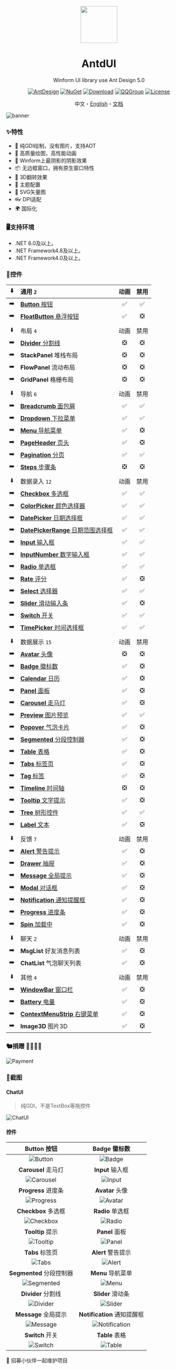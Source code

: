 <div align="center">

<img height="100" src="src/logo.png">

<h1>AntdUI</h1>

Winform UI library use Ant Design 5.0

[![AntDesign](https://img.shields.io/badge/AntDesign%20-5.0-1677ff?style=for-the-badge&logo=antdesign)](https://ant-design.antgroup.com/components/overview-cn)
[![NuGet](https://img.shields.io/nuget/v/AntdUI.svg?style=for-the-badge&label=AntdUI&logo=nuget)](https://www.nuget.org/packages/AntdUI)
[![Download](https://img.shields.io/nuget/dt/antdui?style=for-the-badge)](https://www.nuget.org/packages/AntdUI)
[![QQGroup](https://img.shields.io/badge/QQ群-328884096-f74658?style=for-the-badge&logo=tencentqq)](https://qm.qq.com/cgi-bin/qm/qr?k=ZfuHy4LqYC57DYTWAUWkQD9EjdVfvx3y&jump_from=webapi&authKey=4sAgZN0XlFHx+4MW9PdkiGgg435QfKcQdu5lKi1Fp4PP0O+DL6NaKAcV8ybCLM97)
[![License](https://img.shields.io/badge/license-Apache%202.0-4EB1BA.svg?style=for-the-badge)](http://www.apache.org/licenses/LICENSE-2.0)

中文・[English](README-en.md)・[文档](https://gitee.com/antdui/AntdUI/wikis)

</div>

![banner](screenshot/Pre/banner.png?raw=true)

### ✨特性

- 🌈 纯GDI绘制，没有图片，支持AOT
- 🎨 高质量绘图，高性能动画
- 🚀 Winform上最阴影的阴影效果
- 📦 无边框窗口，拥有原生窗口特性
- 💎 3D翻转效果
- 👚 主题配置
- 🦜 SVG矢量图
- 👓 DPI适配
- 🌍 国际化

### 🖥支持环境

- .NET 6.0及以上。
- .NET Framework4.8及以上。
- .NET Framework4.0及以上。

### 🌴控件

⬇️| 通用 `2` | 动画 | 禁用 |
:---:|:--|:--:|:--:|
➡️| [**Button** 按钮](https://gitee.com/antdui/AntdUI/wikis/控件/Button) | ✅ | ✅ |
➡️| [**FloatButton** 悬浮按钮](https://gitee.com/antdui/AntdUI/wikis/控件/FloatButton) | ✅ | ❎ |
||||
⬇️| 布局 `4` | 动画 | 禁用 |
➡️| [**Divider** 分割线](https://gitee.com/antdui/AntdUI/wikis/控件/Divider) | ❎ | ❎ |
➡️| **StackPanel** 堆栈布局 | ❎ | ❎ |
➡️| **FlowPanel** 流动布局 | ❎ | ❎ |
➡️| **GridPanel** 格栅布局 | ❎ | ❎ |
||||
⬇️| 导航 `6` | 动画 | 禁用 |
➡️| [**Breadcrumb** 面包屑](https://gitee.com/antdui/AntdUI/wikis/控件/Breadcrumb) | ✅ | ✅ |
➡️| [**Dropdown** 下拉菜单](https://gitee.com/antdui/AntdUI/wikis/控件/Dropdown) | ✅ | ✅ |
➡️| [**Menu** 导航菜单](https://gitee.com/antdui/AntdUI/wikis/控件/Menu) | ✅ | ❎ |
➡️| [**PageHeader** 页头](https://gitee.com/antdui/AntdUI/wikis/控件/PageHeader) | ✅ | ❎ |
➡️| [**Pagination** 分页](https://gitee.com/antdui/AntdUI/wikis/控件/Pagination) | ✅ | ✅ |
➡️| [**Steps** 步骤条](https://gitee.com/antdui/AntdUI/wikis/控件/Steps) | ❎ | ❎ |
||||
⬇️| 数据录入 `12` | 动画 | 禁用 |
➡️| [**Checkbox** 多选框](https://gitee.com/antdui/AntdUI/wikis/控件/Checkbox) | ✅ | ✅ |
➡️| [**ColorPicker** 颜色选择器](https://gitee.com/antdui/AntdUI/wikis/控件/ColorPicker) | ✅ | ✅ |
➡️| [**DatePicker** 日期选择框](https://gitee.com/antdui/AntdUI/wikis/控件/DatePicker) | ✅ | ✅ |
➡️| [**DatePickerRange** 日期范围选择框](https://gitee.com/antdui/AntdUI/wikis/控件/DatePicker#DatePickerRange) | ✅ | ✅ |
➡️| [**Input** 输入框](https://gitee.com/antdui/AntdUI/wikis/控件/Input) | ✅ | ✅ |
➡️| [**InputNumber** 数字输入框](https://gitee.com/antdui/AntdUI/wikis/控件/Input#InputNumber) | ✅ | ✅ |
➡️| [**Radio** 单选框](https://gitee.com/antdui/AntdUI/wikis/控件/Radio) | ✅ | ✅ |
➡️| [**Rate** 评分](https://gitee.com/antdui/AntdUI/wikis/控件/Rate) | ✅ | ❎ |
➡️| [**Select** 选择器](https://gitee.com/antdui/AntdUI/wikis/控件/Select) | ✅ | ✅ |
➡️| [**Slider** 滑动输入条](https://gitee.com/antdui/AntdUI/wikis/控件/Slider) | ✅ | ❎ |
➡️| [**Switch** 开关](https://gitee.com/antdui/AntdUI/wikis/控件/Switch) | ✅ | ✅ |
➡️| [**TimePicker** 时间选择框](https://gitee.com/antdui/AntdUI/wikis/控件/TimePicker) | ✅ | ✅ |
||||
⬇️| 数据展示 `15` | 动画 | 禁用 |
➡️| [**Avatar** 头像](https://gitee.com/antdui/AntdUI/wikis/控件/Avatar) | ❎ | ❎ |
➡️| [**Badge** 徽标数](https://gitee.com/antdui/AntdUI/wikis/控件/Badge) | ✅ | ❎ |
➡️| [**Calendar** 日历](https://gitee.com/antdui/AntdUI/wikis/控件/Calendar) | ✅ | ❎ |
➡️| [**Panel** 面板](https://gitee.com/antdui/AntdUI/wikis/控件/Panel) | ✅ | ❎ |
➡️| [**Carousel** 走马灯](https://gitee.com/antdui/AntdUI/wikis/控件/Carousel) | ✅ | ❎ |
➡️| [**Preview** 图片预览](https://gitee.com/antdui/AntdUI/wikis/控件/Preview) | ✅ | ✅ |
➡️| [**Popover** 气泡卡片](https://gitee.com/antdui/AntdUI/wikis/控件/Popover) | ✅ | ❎ |
➡️| [**Segmented** 分段控制器](https://gitee.com/antdui/AntdUI/wikis/控件/Segmented) | ✅ | ❎ |
➡️| [**Table** 表格](https://gitee.com/antdui/AntdUI/wikis/控件/Table) | ✅ | ❎ |
➡️| [**Tabs** 标签页](https://gitee.com/antdui/AntdUI/wikis/控件/Tabs) | ✅ | ❎ |
➡️| [**Tag** 标签](https://gitee.com/antdui/AntdUI/wikis/控件/Tag) | ✅ | ❎ |
➡️| [**Timeline** 时间轴](https://gitee.com/antdui/AntdUI/wikis/控件/Timeline) | ❎ | ❎ |
➡️| [**Tooltip** 文字提示](https://gitee.com/antdui/AntdUI/wikis/控件/Tooltip) | ✅ | ❎ |
➡️| [**Tree** 树形控件](https://gitee.com/antdui/AntdUI/wikis/控件/Tree) | ✅ | ✅ |
➡️| [**Label** 文本](https://gitee.com/antdui/AntdUI/wikis/控件/Label) | ✅ | ❎ |
||||
⬇️| 反馈 `7` | 动画 | 禁用 |
➡️| [**Alert** 警告提示](https://gitee.com/antdui/AntdUI/wikis/控件/Alert) | ✅ | ❎ |
➡️| [**Drawer** 抽屉](https://gitee.com/antdui/AntdUI/wikis/控件/Drawer) | ✅ | ❎ |
➡️| [**Message** 全局提示](https://gitee.com/antdui/AntdUI/wikis/控件/Message) | ✅ | ❎ |
➡️| [**Modal** 对话框](https://gitee.com/antdui/AntdUI/wikis/控件/Modal) | ✅ | ❎ |
➡️| [**Notification** 通知提醒框](https://gitee.com/antdui/AntdUI/wikis/控件/Notification) | ✅ | ❎ |
➡️| [**Progress** 进度条](https://gitee.com/antdui/AntdUI/wikis/控件/Progress) | ✅ | ❎ |
➡️| [**Spin** 加载中](https://gitee.com/antdui/AntdUI/wikis/控件/Spin) | ✅ | ❎ |
||||
⬇️| 聊天 `2` | 动画 | 禁用 |
➡️| **MsgList** 好友消息列表 | ✅ | ❎ |
➡️| **ChatList** 气泡聊天列表 | ✅ | ❎ |
||||
⬇️| 其他 `4` | 动画 | 禁用 |
➡️| [**WindowBar** 窗口栏](https://gitee.com/antdui/AntdUI/wikis/控件/WindowBar) | ✅ | ❎ |
➡️| [**Battery** 电量](https://gitee.com/antdui/AntdUI/wikis/控件/Battery) | ✅ | ❎ |
➡️| [**ContextMenuStrip** 右键菜单](https://gitee.com/antdui/AntdUI/wikis/控件/ContextMenuStrip) | ✅ | ❎ |
➡️| **Image3D** 图片3D | ✅ | ❎ |

### 🐿️捐赠 🥣💲🐖👚
![Payment](screenshot/Pre/Payment.png?raw=true)

### 🎨截图

#### ChatUI

> 纯GDI，不是TextBox等拖控件

![ChatUI](screenshot/ChatUI.gif?raw=true)

#### 控件

| **Button** 按钮 | **Badge** 徽标数 |
| :--: | :--: |
| ![Button](screenshot/Button.gif?raw=true) | ![Badge](screenshot/Badge.gif?raw=true) |
| **Carousel** 走马灯 | **Input** 输入框 |
| ![Carousel](screenshot/Carousel.gif?raw=true) | ![Input](screenshot/Input.gif?raw=true) |
| **Progress** 进度条 | **Avatar** 头像 |
| ![Progress](screenshot/Progress.gif?raw=true) | ![Avatar](screenshot/Avatar.gif?raw=true) |
| **Checkbox** 多选框 | **Radio** 单选框 |
| ![Checkbox](screenshot/Checkbox.gif?raw=true) | ![Radio](screenshot/Radio.gif?raw=true) |
| **Tooltip** 提示 | **Panel** 面板 |
| ![Tooltip](screenshot/Tooltip.gif?raw=true) | ![Panel](screenshot/Panel.gif?raw=true) |
| **Tabs** 标签页 | **Alert** 警告提示 |
| ![Tabs](screenshot/Tabs.gif?raw=true) | ![Alert](screenshot/Alert.gif?raw=true) |
| **Segmented** 分段控制器 | **Menu** 导航菜单 |
| ![Segmented](screenshot/Segmented.gif?raw=true) | ![Menu](screenshot/Menu.gif?raw=true) |
| **Divider** 分割线 | **Slider** 滑动条 |
| ![Divider](screenshot/Divider.gif?raw=true) | ![Slider](screenshot/Slider.gif?raw=true) |
| **Message** 全局提示 | **Notification** 通知提醒框 |
| ![Message](screenshot/Message.gif?raw=true) | ![Notification](screenshot/Notification.gif?raw=true) |
| **Switch** 开关 | **Table** 表格 |
| ![Switch](screenshot/Switch.gif?raw=true) | ![Table](screenshot/Table.gif?raw=true) |

🦦 招募小伙伴一起维护项目